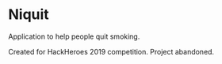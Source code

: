 # Niquit

Application to help people quit smoking.

Created for HackHeroes 2019 competition.
Project abandoned.
